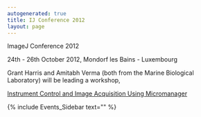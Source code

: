 ```yaml
---
autogenerated: true
title: IJ Conference 2012
layout: page
---
```


ImageJ Conference 2012

24th - 26th October 2012, Mondorf les Bains - Luxembourg

Grant Harris and Amitabh Verma (both from the Marine Biological
Laboratory) will be leading a workshop,

[Instrument Control and Image Acquisition Using
Micromanager](http://imagejconf.tudor.lu/program/doku.php?id=:program:workshops:grant_harris455418126)

{% include Events_Sidebar text="" %}
